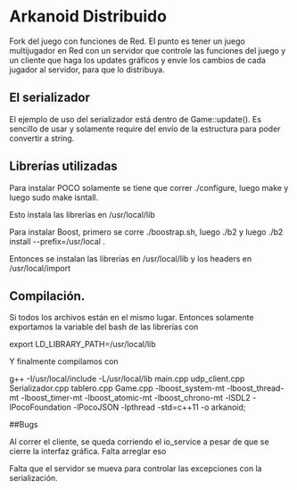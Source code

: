 # Arkanoid Distribuido

Fork del juego con funciones de Red. El punto es tener un juego multijugador en Red con un servidor que controle las funciones del juego y un cliente que haga los updates gráficos y envíe los cambios de cada jugador al servidor, para que lo distribuya.


## El serializador

El ejemplo de uso del serializador está dentro de Game::update(). Es sencillo de usar y solamente require del envío de la estructura para poder convertir a string.

## Librerías utilizadas
Para instalar POCO solamente se tiene que correr ./configure, luego make y luego sudo make isntall.

Esto instala las librerías en /usr/local/lib

Para instalar Boost, primero se corre ./boostrap.sh, luego ./b2 y luego ./b2 install --prefix=/usr/local .

Entonces se instalan las librerías en /usr/local/lib y los headers en /usr/local/import

## Compilación.

Si todos los archivos están en el mismo lugar. Entonces solamente exportamos la variable del bash de las librerías con

export LD_LIBRARY_PATH=/usr/local/lib

Y finalmente compilamos con

g++ -I/usr/local/include -L/usr/local/lib main.cpp udp_client.cpp Serializador.cpp tablero.cpp Game.cpp  -lboost_system-mt -lboost_thread-mt -lboost_timer-mt -lboost_atomic-mt -lboost_chrono-mt -lSDL2 -lPocoFoundation -lPocoJSON -lpthread -std=c++11 -o arkanoid;

##Bugs

Al correr el cliente, se queda corriendo el io_service a pesar de que se cierre la interfaz gráfica. Falta arreglar eso

Falta que el servidor se mueva para controlar las excepciones con la serialización.
